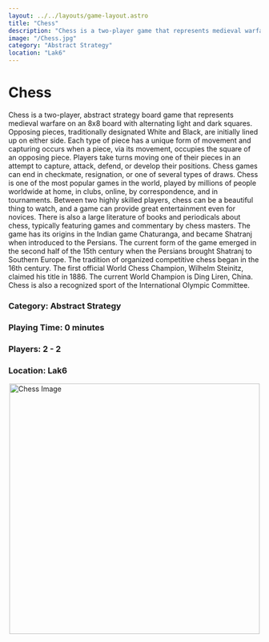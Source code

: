 ```yaml
---
layout: ../../layouts/game-layout.astro
title: "Chess"
description: "Chess is a two-player game that represents medieval warfare on an 8x8 board with light and dark squares."
image: "/Chess.jpg"
category: "Abstract Strategy"
location: "Lak6"
---
```

# Chess

Chess is a two-player, abstract strategy board game that represents medieval warfare on an 8x8 board with alternating light and dark squares. Opposing pieces, traditionally designated White and Black, are initially lined up on either side. Each type of piece has a unique form of movement and capturing occurs when a piece, via its movement, occupies the square of an opposing piece. Players take turns moving one of their pieces in an attempt to capture, attack, defend, or develop their positions. Chess games can end in checkmate, resignation, or one of several types of draws. Chess is one of the most popular games in the world, played by millions of people worldwide at home, in clubs, online, by correspondence, and in tournaments. Between two highly skilled players, chess can be a beautiful thing to watch, and a game can provide great entertainment even for novices. There is also a large literature of books and periodicals about chess, typically featuring games and commentary by chess masters.  The game has its origins in the Indian game Chaturanga, and became Shatranj when introduced to the Persians. The current form of the game emerged in the second half of the 15th century when the Persians brought Shatranj to Southern Europe. The tradition of organized competitive chess began in the 16th century. The first official World Chess Champion, Wilhelm Steinitz, claimed his title in 1886. The current World Champion is Ding Liren, China. Chess is also a recognized sport of the International Olympic Committee.  

### Category: Abstract Strategy

### Playing Time: 0 minutes

### Players: 2 - 2

### Location: Lak6

<img src="/Chess.jpg" alt="Chess Image" width="500" style="display: block; margin: 0 auto">


